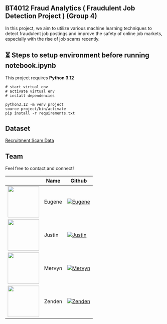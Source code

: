 ## BT4012 Fraud Analytics ( Fraudulent Job Detection Project ) (Group 4)

In this project, we aim to utilize various machine learning techniques to detect fraudulent job postings and improve the safety of online job markets, especially with the rise of job scams recently.

## ⏳ Steps to setup environment before running notebook.ipynb
This project requires **Python 3.12**
```start
# start virtual env
# activate virtual env
# install dependencies

python3.12 -m venv project
source project/bin/activate
pip install -r requirements.txt
```
## Dataset

[Recruitment Scam Data](https://www.kaggle.com/datasets/amruthjithrajvr/recruitment-scam)

## Team

Feel free to contact and connect!

|                                                                                     | Name   | Github                                                                                                                                      |
| ----------------------------------------------------------------------------------- | ------ | ------------------------------------------------------------------------------------------------------------------------------------------- |
| <img src="https://avatars.githubusercontent.com/u/80191549?v=4" width="100"></img>  | Eugene | [![Eugene](https://img.shields.io/badge/GitHub-181717.svg?style=for-the-badge&logo=GitHub&logoColor=white)](https://github.com/eugenetaan)  |
| <img src="https://avatars.githubusercontent.com/u/100425549?v=4" width="100"></img> | Justin | [![Justin](https://img.shields.io/badge/GitHub-181717.svg?style=for-the-badge&logo=GitHub&logoColor=white)](https://github.com/ChavChavC)   |
| <img src="https://avatars.githubusercontent.com/u/99934779?v=4" width="100"></img>  | Mervyn | [![Mervyn](https://img.shields.io/badge/GitHub-181717.svg?style=for-the-badge&logo=GitHub&logoColor=white)](https://github.com/undeser)     |
| <img src="https://avatars.githubusercontent.com/u/97732408?v=4" width="100"></img>  | Zenden | [![Zenden](https://img.shields.io/badge/GitHub-181717.svg?style=for-the-badge&logo=GitHub&logoColor=white)](https://github.com/zendenleong) |


